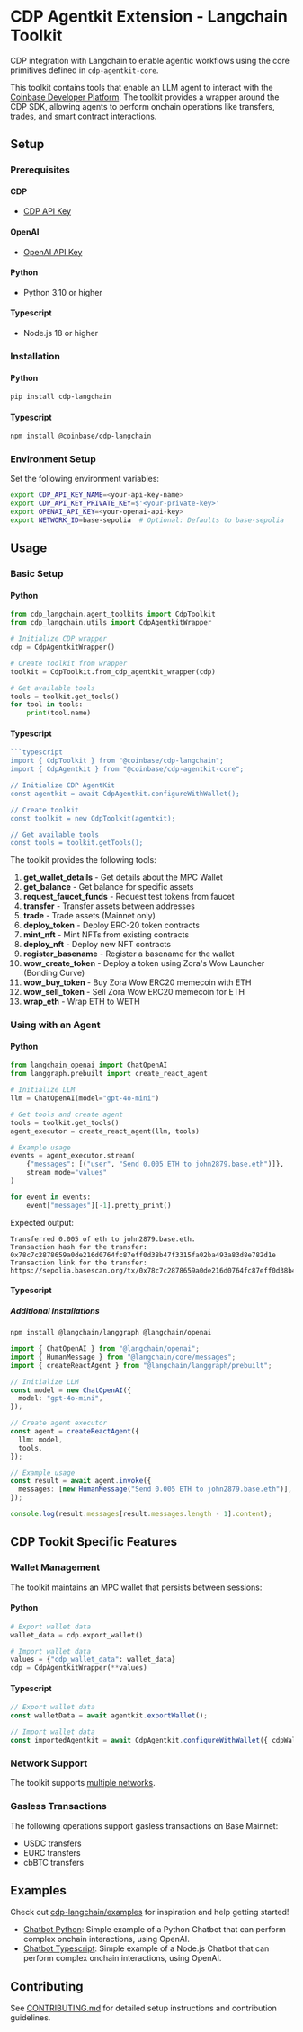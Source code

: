 # CDP Agentkit Extension - Langchain Toolkit
CDP integration with Langchain to enable agentic workflows using the core primitives defined in `cdp-agentkit-core`.

This toolkit contains tools that enable an LLM agent to interact with the [Coinbase Developer Platform](https://docs.cdp.coinbase.com/). The toolkit provides a wrapper around the CDP SDK, allowing agents to perform onchain operations like transfers, trades, and smart contract interactions.

## Setup

### Prerequisites

#### CDP

- [CDP API Key](https://portal.cdp.coinbase.com/access/api)

#### OpenAI

- [OpenAI API Key](https://platform.openai.com/docs/quickstart#create-and-export-an-api-key)

#### Python

- Python 3.10 or higher 

#### Typescript

- Node.js 18 or higher

### Installation

#### Python

```bash
pip install cdp-langchain
```

#### Typescript

```bash
npm install @coinbase/cdp-langchain
```

### Environment Setup

Set the following environment variables:

```bash
export CDP_API_KEY_NAME=<your-api-key-name>
export CDP_API_KEY_PRIVATE_KEY=$'<your-private-key>'
export OPENAI_API_KEY=<your-openai-api-key>
export NETWORK_ID=base-sepolia  # Optional: Defaults to base-sepolia
```

## Usage

### Basic Setup

#### Python

```python
from cdp_langchain.agent_toolkits import CdpToolkit
from cdp_langchain.utils import CdpAgentkitWrapper

# Initialize CDP wrapper
cdp = CdpAgentkitWrapper()

# Create toolkit from wrapper
toolkit = CdpToolkit.from_cdp_agentkit_wrapper(cdp)

# Get available tools
tools = toolkit.get_tools()
for tool in tools:
    print(tool.name)
```

#### Typescript

```typescript
```typescript
import { CdpToolkit } from "@coinbase/cdp-langchain";
import { CdpAgentkit } from "@coinbase/cdp-agentkit-core";

// Initialize CDP AgentKit
const agentkit = await CdpAgentkit.configureWithWallet();

// Create toolkit
const toolkit = new CdpToolkit(agentkit);

// Get available tools
const tools = toolkit.getTools();
```

The toolkit provides the following tools:

1. **get_wallet_details** - Get details about the MPC Wallet
2. **get_balance** - Get balance for specific assets
3. **request_faucet_funds** - Request test tokens from faucet
4. **transfer** - Transfer assets between addresses
5. **trade** - Trade assets (Mainnet only)
6. **deploy_token** - Deploy ERC-20 token contracts
7. **mint_nft** - Mint NFTs from existing contracts
8. **deploy_nft** - Deploy new NFT contracts
9. **register_basename** - Register a basename for the wallet
10. **wow_create_token** - Deploy a token using Zora's Wow Launcher (Bonding Curve)
11. **wow_buy_token** - Buy Zora Wow ERC20 memecoin with ETH
12. **wow_sell_token** - Sell Zora Wow ERC20 memecoin for ETH
13. **wrap_eth** - Wrap ETH to WETH

### Using with an Agent

#### Python

```python
from langchain_openai import ChatOpenAI
from langgraph.prebuilt import create_react_agent

# Initialize LLM
llm = ChatOpenAI(model="gpt-4o-mini")

# Get tools and create agent
tools = toolkit.get_tools()
agent_executor = create_react_agent(llm, tools)

# Example usage
events = agent_executor.stream(
    {"messages": [("user", "Send 0.005 ETH to john2879.base.eth")]},
    stream_mode="values"
)

for event in events:
    event["messages"][-1].pretty_print()
```
Expected output:
```
Transferred 0.005 of eth to john2879.base.eth.
Transaction hash for the transfer: 0x78c7c2878659a0de216d0764fc87eff0d38b47f3315fa02ba493a83d8e782d1e
Transaction link for the transfer: https://sepolia.basescan.org/tx/0x78c7c2878659a0de216d0764fc87eff0d38b47f3315fa02ba493a83d8e782d1
```

#### Typescript

##### Additional Installations

```bash
npm install @langchain/langgraph @langchain/openai
```

```typescript
import { ChatOpenAI } from "@langchain/openai";
import { HumanMessage } from "@langchain/core/messages";
import { createReactAgent } from "@langchain/langgraph/prebuilt";

// Initialize LLM
const model = new ChatOpenAI({
  model: "gpt-4o-mini",
});

// Create agent executor
const agent = createReactAgent({
  llm: model,
  tools,
});

// Example usage
const result = await agent.invoke({
  messages: [new HumanMessage("Send 0.005 ETH to john2879.base.eth")],
});

console.log(result.messages[result.messages.length - 1].content);
```

## CDP Tookit Specific Features

### Wallet Management

The toolkit maintains an MPC wallet that persists between sessions:

#### Python

```python
# Export wallet data
wallet_data = cdp.export_wallet()

# Import wallet data
values = {"cdp_wallet_data": wallet_data}
cdp = CdpAgentkitWrapper(**values)
```

#### Typescript

```typescript
// Export wallet data
const walletData = await agentkit.exportWallet();

// Import wallet data
const importedAgentkit = await CdpAgentkit.configureWithWallet({ cdpWalletData: walletData });
```

### Network Support

The toolkit supports [multiple networks](https://docs.cdp.coinbase.com/cdp-sdk/docs/networks).

### Gasless Transactions

The following operations support gasless transactions on Base Mainnet:
- USDC transfers
- EURC transfers
- cbBTC transfers

## Examples

Check out [cdp-langchain/examples](./examples) for inspiration and help getting started!
- [Chatbot Python](./examples/chatbot-python/README.md): Simple example of a Python Chatbot that can perform complex onchain interactions, using OpenAI.
- [Chatbot Typescript](./examples/chatbot-typescript/README.md): Simple example of a Node.js Chatbot that can perform complex onchain interactions, using OpenAI.

## Contributing

See [CONTRIBUTING.md](../CONTRIBUTING.md) for detailed setup instructions and contribution guidelines.
